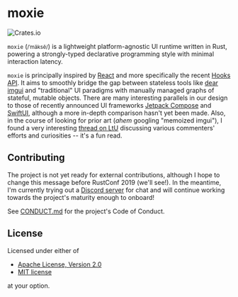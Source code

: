 # moxie 

![Crates.io](https://img.shields.io/crates/l/moxie.svg)

`moxie` (<small>/ˈmäksē/</small>) is a lightweight platform-agnostic UI runtime written in Rust, powering a strongly-typed declarative programming style with minimal interaction latency.

`moxie` is principally inspired by [React][react] and more specifically the recent [Hooks API][hooks]. It aims to smoothly bridge the gap between stateless tools like [dear imgui][dear] and "traditional" UI paradigms with manually managed graphs of stateful, mutable objects. There are many interesting parallels in our design to those of recently announced UI frameworks [Jetpack Compose][compose] and [SwiftUI][swiftui], although a more in-depth comparison hasn't yet been made. Also, in the course of looking for prior art (_ahem_ googling "memoized imgui"), I found a very interesting [thread on LtU](http://lambda-the-ultimate.org/node/4561) discussing various commenters' efforts and curiosities -- it's a fun read.

[react]: https://reactjs.org
[hooks]: https://reactjs.org/docs/hooks-intro.html
[dear]: https://github.com/ocornut/imgui
[swiftui]: https://developer.apple.com/xcode/swiftui/
[compose]: https://developer.android.com/jetpack/compose

## Contributing

The project is not yet ready for external contributions, although I hope to change this message before RustConf 2019 (we'll see!). In the meantime, I'm currently trying out a [Discord server](https://discord.gg/vTAzk3d) for chat and will continue working towards the project's maturity enough to onboard!

See [CONDUCT.md](CONDUCT.md) for the project's Code of Conduct.

## License

Licensed under either of

  * [Apache License, Version 2.0](LICENSE-APACHE)
  * [MIT license](LICENSE-MIT)
 
at your option.
